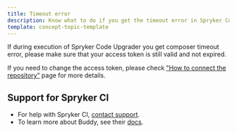 ```yaml
---
title: Timeout error
description: Know what to do if you get the timeout error in Spryker Code Upgrader
template: concept-topic-template
---
```


If during execution of Spryker Code Upgrader you get composer timeout error, please make sure that your access token is still valid and not expired.

If you need to change the access token, please check ["How to connect the repository"](/docs/paas-plus/dev/onboarding-to-spryker-code-upgrader/how-to-connect-spryker-code-upgrader.html) page for more details.

## Support for Spryker CI

* For help with Spryker CI, [contact support](https://spryker.force.com/support/s/).
* To learn more about Buddy, see their [docs](https://buddy.works/docs).
